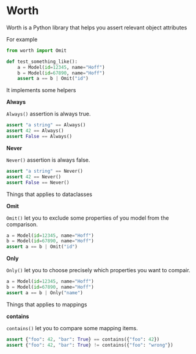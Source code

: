 # Worth

Worth is a Python library that helps you assert relevant object attributes


For example

```python
from worth import Omit

def test_something_like():
    a = Model(id=12345, name="Hoff")
    b = Model(id=67890, name="Hoff")
    assert a == b | Omit("id")
```


It implements some helpers

**Always**

`Always()` assertion is always true.

```python
assert "a string" == Always()
assert 42 == Always()
assert False == Always()
```

**Never**

`Never()` assertion is always false.

```python
assert "a string" == Never()
assert 42 == Never()
assert False == Never()
```


Things that applies to dataclasses

**Omit**

`Omit()` let you to exclude some properties of you model from the comparison.

```python
a = Model(id=12345, name="Hoff")
b = Model(id=67890, name="Hoff")
assert a == b | Omit("id")
```

**Only**

`Only()` let you to choose precisely which properties you want to compair.

```python
a = Model(id=12345, name="Hoff")
b = Model(id=67890, name="Hoff")
assert a == b | Only("name")
```


Things that applies to mappings

**contains**

`contains()` let you to compare some mapping items.

```python
assert {"foo": 42, "bar": True} == contains({"foo": 42})
assert {"foo": 42, "bar": True} != contains({"foo": "wrong"})
```
